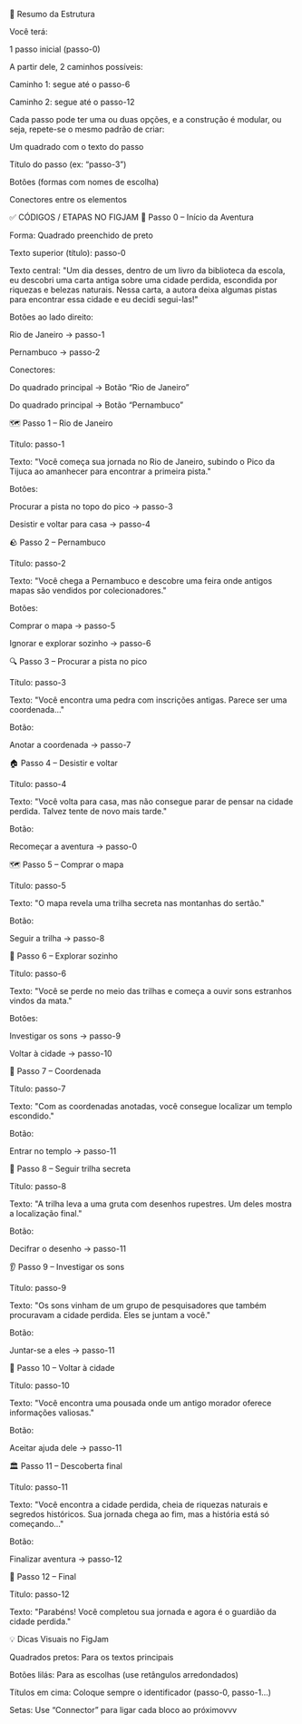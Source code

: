 🌟 Resumo da Estrutura

Você terá:

1 passo inicial (passo-0)

A partir dele, 2 caminhos possíveis:

Caminho 1: segue até o passo-6

Caminho 2: segue até o passo-12

Cada passo pode ter uma ou duas opções, e a construção é modular, ou seja, repete-se o mesmo padrão de criar:

Um quadrado com o texto do passo

Título do passo (ex: “passo-3”)

Botões (formas com nomes de escolha)

Conectores entre os elementos

✅ CÓDIGOS / ETAPAS NO FIGJAM
🧭 Passo 0 – Início da Aventura

Forma: Quadrado preenchido de preto

Texto superior (título): passo-0

Texto central:
"Um dia desses, dentro de um livro da biblioteca da escola, eu descobri uma carta antiga sobre uma cidade perdida, escondida por riquezas e belezas naturais. Nessa carta, a autora deixa algumas pistas para encontrar essa cidade e eu decidi segui-las!"

Botões ao lado direito:

Rio de Janeiro → passo-1

Pernambuco → passo-2

Conectores:

Do quadrado principal → Botão “Rio de Janeiro”

Do quadrado principal → Botão “Pernambuco”

🗺️ Passo 1 – Rio de Janeiro

Título: passo-1

Texto:
"Você começa sua jornada no Rio de Janeiro, subindo o Pico da Tijuca ao amanhecer para encontrar a primeira pista."

Botões:

Procurar a pista no topo do pico → passo-3

Desistir e voltar para casa → passo-4

🪨 Passo 2 – Pernambuco

Título: passo-2

Texto:
"Você chega a Pernambuco e descobre uma feira onde antigos mapas são vendidos por colecionadores."

Botões:

Comprar o mapa → passo-5

Ignorar e explorar sozinho → passo-6

🔍 Passo 3 – Procurar a pista no pico

Título: passo-3

Texto:
"Você encontra uma pedra com inscrições antigas. Parece ser uma coordenada..."

Botão:

Anotar a coordenada → passo-7

🏠 Passo 4 – Desistir e voltar

Título: passo-4

Texto:
"Você volta para casa, mas não consegue parar de pensar na cidade perdida. Talvez tente de novo mais tarde."

Botão:

Recomeçar a aventura → passo-0

🗺️ Passo 5 – Comprar o mapa

Título: passo-5

Texto:
"O mapa revela uma trilha secreta nas montanhas do sertão."

Botão:

Seguir a trilha → passo-8

🚶 Passo 6 – Explorar sozinho

Título: passo-6

Texto:
"Você se perde no meio das trilhas e começa a ouvir sons estranhos vindos da mata."

Botões:

Investigar os sons → passo-9

Voltar à cidade → passo-10

📌 Passo 7 – Coordenada

Título: passo-7

Texto:
"Com as coordenadas anotadas, você consegue localizar um templo escondido."

Botão:

Entrar no templo → passo-11

🧭 Passo 8 – Seguir trilha secreta

Título: passo-8

Texto:
"A trilha leva a uma gruta com desenhos rupestres. Um deles mostra a localização final."

Botão:

Decifrar o desenho → passo-11

👂 Passo 9 – Investigar os sons

Título: passo-9

Texto:
"Os sons vinham de um grupo de pesquisadores que também procuravam a cidade perdida. Eles se juntam a você."

Botão:

Juntar-se a eles → passo-11

🧳 Passo 10 – Voltar à cidade

Título: passo-10

Texto:
"Você encontra uma pousada onde um antigo morador oferece informações valiosas."

Botão:

Aceitar ajuda dele → passo-11

🏛️ Passo 11 – Descoberta final

Título: passo-11

Texto:
"Você encontra a cidade perdida, cheia de riquezas naturais e segredos históricos. Sua jornada chega ao fim, mas a história está só começando..."

Botão:

Finalizar aventura → passo-12

🏁 Passo 12 – Final

Título: passo-12

Texto:
"Parabéns! Você completou sua jornada e agora é o guardião da cidade perdida."

💡 Dicas Visuais no FigJam

Quadrados pretos: Para os textos principais

Botões lilás: Para as escolhas (use retângulos arredondados)

Títulos em cima: Coloque sempre o identificador (passo-0, passo-1…)

Setas: Use “Connector” para ligar cada bloco ao próximovvv
